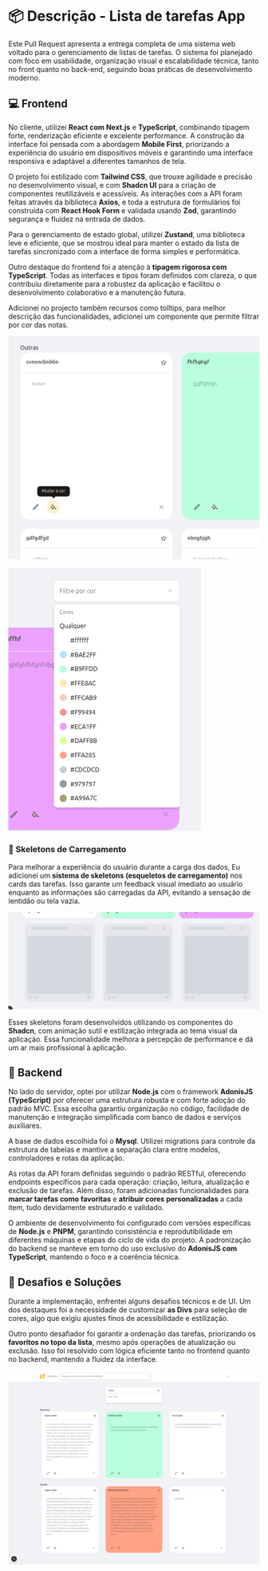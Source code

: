 # 📦 Descrição - Lista de tarefas App

Este Pull Request apresenta a entrega completa de uma sistema web voltado para o gerenciamento de listas de tarefas. O sistema foi planejado com foco em usabilidade, organização visual e escalabilidade técnica, tanto no front quanto no back-end, seguindo boas práticas de desenvolvimento moderno.

## 💻 Frontend

No cliente, utilizei **React com Next.js** e **TypeScript**, combinando tipagem forte, renderização eficiente e excelente performance. A construção da interface foi pensada com a abordagem **Mobile First**, priorizando a experiência do usuário em dispositivos móveis e garantindo uma interface responsiva e adaptável a diferentes tamanhos de tela.

O projeto foi estilizado com **Tailwind CSS**, que trouxe agilidade e precisão no desenvolvimento visual, e com **Shadcn UI** para a criação de componentes reutilizáveis e acessíveis. As interações com a API foram feitas através da biblioteca **Axios**, e toda a estrutura de formulários foi construída com **React Hook Form** e validada usando **Zod**, garantindo segurança e fluidez na entrada de dados.

Para o gerenciamento de estado global, utilizei **Zustand**, uma biblioteca leve e eficiente, que se mostrou ideal para manter o estado da lista de tarefas sincronizado com a interface de forma simples e performática.

Outro destaque do frontend foi a atenção à **tipagem rigorosa com TypeScript**. Todas as interfaces e tipos foram definidos com clareza, o que contribuiu diretamente para a robustez da aplicação e facilitou o desenvolvimento colaborativo e a manutenção futura.

Adicionei no projecto também recursos como tolltips, para melhor descrição das funcionalidades, adicionei um componente que permite filtrar por cor das notas. 

![TollTip](./demostrative/tolltip.png)


![FilterColor](./demostrative/filterColor.png)


### 🦴 Skeletons de Carregamento

Para melhorar a experiência do usuário durante a carga dos dados, Eu adicionei um **sistema de skeletons (esqueletos de carregamento)** nos cards das tarefas. Isso garante um feedback visual imediato ao usuário enquanto as informações são carregadas da API, evitando a sensação de lentidão ou tela vazia.

![Skeleton](./demostrative/skeleton.png)

Esses skeletons foram desenvolvidos utilizando os componentes do **Shadcn**, com animação sutil e estilização integrada ao tema visual da aplicação. Essa funcionalidade melhora a percepção de performance e dá um ar mais profissional à aplicação.

## 🔧 Backend

No lado do servidor, optei por utilizar **Node.js** com o framework **AdonisJS (TypeScript)** por oferecer uma estrutura robusta e com forte adoção do padrão MVC. Essa escolha garantiu organização no código, facilidade de manutenção e integração simplificada com banco de dados e serviços auxiliares.

A base de dados escolhida foi o **Mysql**. Utilizei migrations para controle da estrutura de tabelas e mantive a separação clara entre modelos, controladores e rotas da aplicação.

As rotas da API foram definidas seguindo o padrão RESTful, oferecendo endpoints específicos para cada operação: criação, leitura, atualização e exclusão de tarefas. Além disso, foram adicionadas funcionalidades para **marcar tarefas como favoritas** e **atribuir cores personalizadas** a cada item, tudo devidamente estruturado e validado.

O ambiente de desenvolvimento foi configurado com versões específicas de **Node.js** e **PNPM**, garantindo consistência e reprodutibilidade em diferentes máquinas e etapas do ciclo de vida do projeto. A padronização do backend se manteve em torno do uso exclusivo do **AdonisJS com TypeScript**, mantendo o foco e a coerência técnica.


## 🧪 Desafios e Soluções

Durante a implementação, enfrentei alguns desafios técnicos e de UI. Um dos destaques foi a necessidade de customizar  **as Divs** para seleção de cores, algo que exigiu ajustes finos de acessibilidade e estilização.

Outro ponto desafiador foi garantir a ordenação das tarefas, priorizando os **favoritos no topo da lista**, mesmo após operações de atualização ou exclusão. Isso foi resolvido com lógica eficiente tanto no frontend quanto no backend, mantendo a fluidez da interface.

![Interface do Sistema](./Screen.png)

